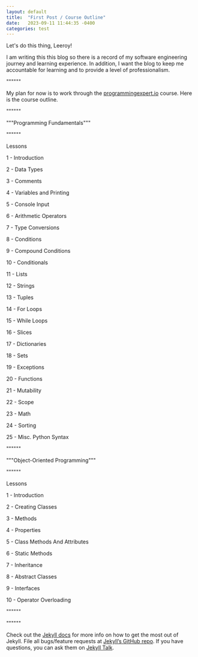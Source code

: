 ```yaml
---
layout: default
title:  "First Post / Course Outline"
date:   2023-09-11 11:44:35 -0400
categories: test
---
```


Let's do this thing, Leeroy!

I am writing this this blog so there is a record of my software engineering journey and learning experience. In addition, I want the blog to keep me accountable for learning and to provide a level of professionalism.

""""""

My plan for now is to work through the [programmingexpert.io][course-site] course. Here is the course outline.

""""""

"""Programming Fundamentals"""

""""""

Lessons

1 - Introduction

2 - Data Types

3 - Comments

4 - Variables and Printing

5 - Console Input

6 - Arithmetic Operators

7 - Type Conversions

8 - Conditions

9 - Compound Conditions

10 - Conditionals

11 - Lists

12 - Strings

13 - Tuples

14 - For Loops

15 - While Loops

16 - Slices

17 - Dictionaries

18 - Sets

19 - Exceptions

20 - Functions

21 - Mutability

22 - Scope

23 - Math

24 - Sorting

25 - Misc. Python Syntax

""""""

"""Object-Oriented Programming"""

""""""

Lessons

1 - Introduction

2 - Creating Classes

3 - Methods

4 - Properties

5 - Class Methods And Attributes

6 - Static Methods

7 - Inheritance

8 - Abstract Classes

9 - Interfaces

10 - Operator Overloading

""""""

""""""

Check out the [Jekyll docs][jekyll-docs] for more info on how to get the most out of Jekyll. File all bugs/feature requests at [Jekyll’s GitHub repo][jekyll-gh]. If you have questions, you can ask them on [Jekyll Talk][jekyll-talk].

[jekyll-docs]: https://jekyllrb.com/docs/home
[jekyll-gh]:   https://github.com/jekyll/jekyll
[jekyll-talk]: https://talk.jekyllrb.com/
[course-site]: https://www.programmingexpert.io/index


